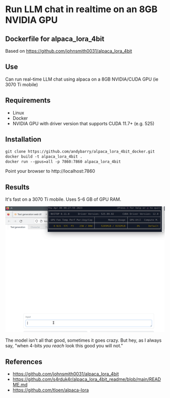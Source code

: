 # Run LLM chat in realtime on an 8GB NVIDIA GPU

## Dockerfile for alpaca_lora_4bit
Based on https://github.com/johnsmith0031/alpaca_lora_4bit

## Use
Can run real-time LLM chat using alpaca on a 8GB NVIDIA/CUDA GPU (ie 3070 Ti mobile)

## Requirements
- Linux
- Docker
- NVIDIA GPU with driver version that supports CUDA 11.7+ (e.g. 525)

## Installation

```
git clone https://github.com/andybarry/alpaca_lora_4bit_docker.git
docker build -t alpaca_lora_4bit .
docker run --gpus=all -p 7860:7860 alpaca_lora_4bit
```
Point your browser to http://localhost:7860

## Results
It's fast on a 3070 Ti mobile.  Uses 5-6 GB of GPU RAM.

![](alpaca_lora_4bit_penguin_fact.gif)

The model isn't all that good, sometimes it goes crazy.  But hey, as I always say, "when 4-bits _you reach_ look this good you will not."


## References

- https://github.com/johnsmith0031/alpaca_lora_4bit
- https://github.com/s4rduk4r/alpaca_lora_4bit_readme/blob/main/README.md
- https://github.com/tloen/alpaca-lora

